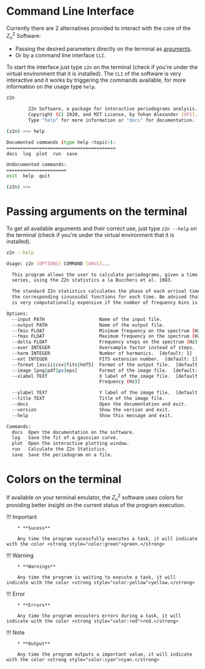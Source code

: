 # Command Line Interface

Currently there are 2 alternatives provided to interact with the core of the $`Z^2_n`$ Software:

* Passing the desired parameters directly on the terminal as [arguments](#passing-arguments-on-the-terminal).
* Or by a command line interface `CLI`.

To start the interface just type `z2n` on the terminal (check if you're under the virtual environment that it is installed). The `CLI` of the software is very interactive and it works by triggering the commands available, for more information on the usage type `help`.

```bash
z2n

        Z2n Software, a package for interactive periodograms analysis.
        Copyright (C) 2020, and MIT License, by Yohan Alexander [UFS].
        Type "help" for more information or "docs" for documentation.

(z2n) >>> help

Documented commands (type help <topic>):
========================================
docs  log  plot  run  save

Undocumented commands:
======================
exit  help  quit

(z2n) >>>
```

# Passing arguments on the terminal

To get all available arguments and their correct use, just type `z2n --help` on the terminal (check if you're under the virtual environment that it is installed).

```bash
z2n --help

Usage: z2n [OPTIONS] COMMAND [ARGS]...

  This program allows the user to calculate periodograms, given a time
  series, using the Z2n statistics a la Buccheri et al. 1983.

  The standard Z2n statistics calculates the phase of each arrival time and
  the corresponding sinusoidal functions for each time. Be advised that this
  is very computationally expensive if the number of frequency bins is high.

Options:
  --input PATH                    Name of the input file.
  --output PATH                   Name of the output file.
  --fmin FLOAT                    Minimum frequency on the spectrum (Hz).
  --fmax FLOAT                    Maximum frequency on the spectrum (Hz).
  --delta FLOAT                   Frequency steps on the spectrum (Hz).
  --over INTEGER                  Oversample factor instead of steps.
  --harm INTEGER                  Number of harmonics.  [default: 1]
  --ext INTEGER                   FITS extension number.  [default: 1]
  --format [ascii|csv|fits|hdf5]  Format of the output file.  [default: fits]
  --image [png|pdf|ps|eps]        Format of the image file.  [default: ps]
  --xlabel TEXT                   X label of the image file.  [default:
                                  Frequency (Hz)]

  --ylabel TEXT                   Y label of the image file.  [default: Power]
  --title TEXT                    Title of the image file.
  --docs                          Open the documentation and exit.
  --version                       Show the version and exit.
  --help                          Show this message and exit.

Commands:
  docs  Open the documentation on the software.
  log   Save the fit of a gaussian curve.
  plot  Open the interactive plotting window.
  run   Calculate the Z2n Statistics.
  save  Save the periodogram on a file.
```

# Colors on the terminal

If available on your terminal emulator, the $`Z^2_n`$ software uses colors for providing better insight on the current status of the program execution.

!!! Important

        * **Sucess**

        Any time the program sucessfully executes a task, it will indicate with the color <strong style="color:green">green.</strong>

!!! Warning

        * **Warnings**

        Any time the program is waiting to execute a task, it will indicate with the color <strong style="color:yellow">yellow.</strong>

!!! Error

        * **Errors**

        Any time the program encouters errors during a task, it will indicate with the color <strong style="color:red">red.</strong>

!!! Note

        * **Output**

        Any time the program outputs a important value, it will indicate with the color <strong style="color:cyan">cyan.</strong>

